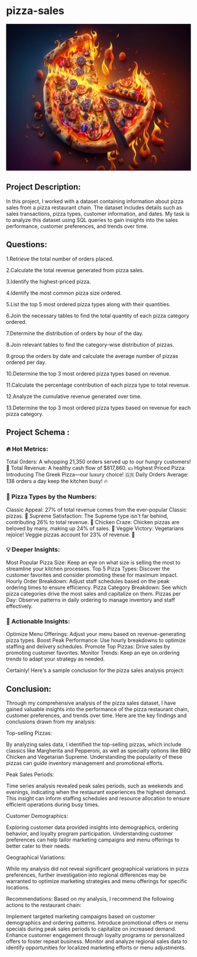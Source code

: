 # pizza-sales
<p align="center">
  <img width="600" height="400" src="240_F_583123165_NeKswfEtkCzZL1yiZZimhF3VYJrAinYf.jpg">
</p>

## Project Description: 
In this project, I worked with a dataset containing information about pizza sales from a pizza restaurant chain. The dataset includes details such as sales transactions, pizza types, customer information, and dates. My task is to analyze this dataset using SQL queries to gain insights into the sales performance, customer preferences, and trends over time.

## Questions: 
1.Retrieve the total number of orders placed.

2.Calculate the total revenue generated from pizza sales.

3.Identify the highest-priced pizza.

4.Identify the most common pizza size ordered.

5.List the top 5 most ordered pizza types along with their quantities.

6.Join the necessary tables to find the total quantity of each pizza category ordered.

7.Determine the distribution of orders by hour of the day.

8.Join relevant tables to find the category-wise distribution of pizzas.

9.group the orders by date and calculate the average number of pizzas ordered per day.

10.Determine the top 3 most ordered pizza types based on revenue.

11.Calculate the percentage contribution of each pizza type to total revenue.

12.Analyze the cumulative revenue generated over time.

13.Determine the top 3 most ordered pizza types based on revenue for each pizza category.


## Project Schema :

### 🔥 Hot Metrics:
Total Orders: A whopping 21,350 orders served up to our hungry customers! 🛒
Total Revenue: A healthy cash flow of $817,860. 💵
Highest Priced Pizza: Introducing The Greek Pizza—our luxury choice! 🇬🇷
Daily Orders Average: 138 orders a day keep the kitchen busy! 🔥

### 🍕 Pizza Types by the Numbers:
Classic Appeal: 27% of total revenue comes from the ever-popular Classic pizzas. 🍕
Supreme Satisfaction: The Supreme type isn't far behind, contributing 26% to total revenue. 🥇
Chicken Craze: Chicken pizzas are beloved by many, making up 24% of sales. 🐔
Veggie Victory: Vegetarians rejoice! Veggie pizzas account for 23% of revenue. 🥦

### 💡 Deeper Insights:
Most Popular Pizza Size: Keep an eye on what size is selling the most to streamline your kitchen processes.
Top 5 Pizza Types: Discover the customer favorites and consider promoting these for maximum impact.
Hourly Order Breakdown: Adjust staff schedules based on the peak ordering times to ensure efficiency.
Pizza Category Breakdown: See which pizza categories drive the most sales and capitalize on them.
Pizzas per Day: Observe patterns in daily ordering to manage inventory and staff effectively.

### 🚀 Actionable Insights:
Optimize Menu Offerings: Adjust your menu based on revenue-generating pizza types.
Boost Peak Performance: Use hourly breakdowns to optimize staffing and delivery schedules.
Promote Top Pizzas: Drive sales by promoting customer favorites.
Monitor Trends: Keep an eye on ordering trends to adapt your strategy as needed.


Certainly! Here's a sample conclusion for the pizza sales analysis project:

## Conclusion:

Through my comprehensive analysis of the pizza sales dataset, I have gained valuable insights into the performance of the pizza restaurant chain, customer preferences, and trends over time. Here are the key findings and conclusions drawn from my analysis:

Top-selling Pizzas:

By analyzing sales data, I identified the top-selling pizzas, which include classics like Margherita and Pepperoni, as well as specialty options like BBQ Chicken and Vegetarian Supreme. Understanding the popularity of these pizzas can guide inventory management and promotional efforts.

Peak Sales Periods: 

Time series analysis revealed peak sales periods, such as weekends and evenings, indicating when the restaurant experiences the highest demand. This insight can inform staffing schedules and resource allocation to ensure efficient operations during busy times.

Customer Demographics:

Exploring customer data provided insights into demographics, ordering behavior, and loyalty program participation. Understanding customer preferences can help tailor marketing campaigns and menu offerings to better cater to their needs.

Geographical Variations: 

While my analysis did not reveal significant geographical variations in pizza preferences, further investigation into regional differences may be warranted to optimize marketing strategies and menu offerings for specific locations.

Recommendations: 
Based on my analysis, I recommend the following actions to the restaurant chain:

Implement targeted marketing campaigns based on customer demographics and ordering patterns.
Introduce promotional offers or menu specials during peak sales periods to capitalize on increased demand.
Enhance customer engagement through loyalty programs or personalized offers to foster repeat business.
Monitor and analyze regional sales data to identify opportunities for localized marketing efforts or menu adjustments.
